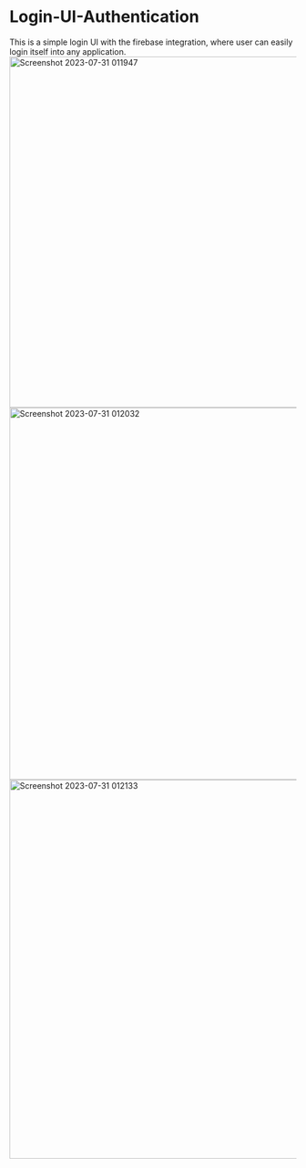 # Login-UI-Authentication
This is a simple login UI with the firebase integration, where user can easily login itself into any application.
<img width="616" alt="Screenshot 2023-07-31 011947" src="https://github.com/kanishthaaaa/Login-UI-Authentication/assets/108674401/71f67f4b-cb7d-4764-994e-ac6866eee932">
<img width="653" alt="Screenshot 2023-07-31 012032" src="https://github.com/kanishthaaaa/Login-UI-Authentication/assets/108674401/09410e7e-c63e-407c-95cf-befc9ed3ce16">
<img width="665" alt="Screenshot 2023-07-31 012133" src="https://github.com/kanishthaaaa/Login-UI-Authentication/assets/108674401/4a7637bc-41d5-48b5-92cc-a5b116b3d5c4">
